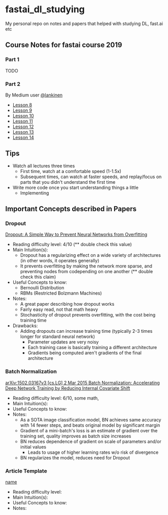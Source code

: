 # fastai_dl_studying
My personal repo on notes and papers that helped with studying DL, fast.ai etc

## Course Notes for fastai course 2019
### Part 1

TODO

### Part 2

By Medium user [@lankinen](https://medium.com/@lankinen)
- [Lesson 8](https://medium.com/@lankinen/fast-ai-lesson-8-notes-part-2-v3-8965a6532f51)
- [Lesson 9](https://medium.com/@lankinen/fast-ai-lesson-9-notes-part-2-v3-ca046a1a62ef)
- [Lesson 10](https://medium.com/@lankinen/fast-ai-lesson-10-notes-part-2-v3-aa733216b70d)
- [Lesson 11](https://medium.com/@lankinen/fast-ai-lesson-11-notes-part-2-v3-6d28e17509f4)
- [Lesson 12](https://medium.com/@lankinen/fast-ai-lesson-12-notes-part-2-v3-dd53bec89c0b)
- [Lesson 13](https://medium.com/@lankinen/fast-ai-lesson-13-notes-part-2-v3-2d62ef11d2db)
- [Lesson 14](https://medium.com/@lankinen/fast-ai-lesson-14-notes-part-2-v3-be4667394295)


## Tips

- Watch all lectures three times
  - First time, watch at a comfortable speed (1-1.5x)
  - Subsequent times, can watch at faster speeds, and replay/focus on parts that you didn't understand the first time
- Write more code once you start understanding things a little
  - Implementing 

## Important Concepts described in Papers

### Dropout

[Dropout: A Simple Way to Prevent Neural Networks from
Overfitting](https://www.cs.toronto.edu/~hinton/absps/JMLRdropout.pdf)
- Reading difficulty level: 4/10 (** double check this value)
- Main Intuition(s): 
  - Dropout has a regularizing effect on a wide variety of architectures (in other words, it operates generally)
  - It prevents overfitting by making the network more sparse, and preventing nodes from codepending on one another (** double check this claim)
- Useful Concepts to know:
  - Bernoulli Distribution
  - RBMs (Restricted Bolzmann Machines)
- Notes:
  - A great paper describing how dropout works
  - Fairly easy read, not that math heavy
  - Stochasticity of dropout prevents overfitting, with the cost being training time
- Drawbacks:
  - Adding dropouts can increase training time (typically 2-3 times longer for standard neural network)
    - Parameter updates are very noisy
    - Each training case is basically training a different architecture
    - Gradients being computed aren't gradients of the final architecture

### Batch Normalization
[arXiv:1502.03167v3  [cs.LG]  2 Mar 2015 Batch Normalization: Accelerating Deep Network Training by Reducing Internal Covariate Shift](https://arxiv.org/abs/1502.03167)
- Reading difficulty level: 6/10, some math, 
- Main Intuition(s): <todo>
- Useful Concepts to know: <todo>
- Notes:
  - As a SOTA image classification model, BN achieves same accuracy with 14 fewer steps, and beats original model by significant margin
  - Gradient of a mini-batch's loss is an estimate of gradient over the training set, quality improves as batch size increases
  - BN reduces dependence of gradient on scale of parameters and/or initial values
    - Leads to usage of higher learning rates w/o risk of divergence
  - BN regularizes the model, reduces need for Dropout


### Article Template
[name](link)
- Reading difficulty level: 
- Main Intuition(s):
- Useful Concepts to know:
- Notes:

